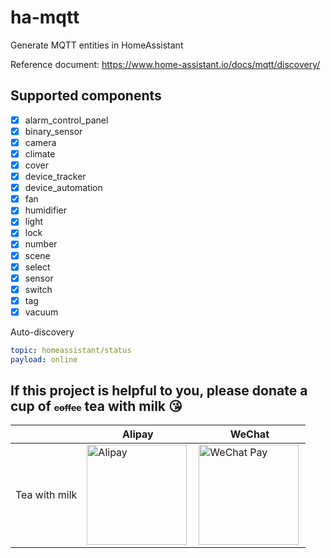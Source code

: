 # ha-mqtt
Generate MQTT entities in HomeAssistant

Reference document: https://www.home-assistant.io/docs/mqtt/discovery/

## Supported components
- [x] alarm_control_panel
- [x] binary_sensor
- [x] camera
- [x] climate
- [x] cover
- [x] device_tracker
- [x] device_automation
- [x] fan
- [x] humidifier
- [x] light
- [x] lock
- [x] number
- [x] scene
- [x] select
- [x] sensor
- [x] switch
- [x] tag
- [x] vacuum

Auto-discovery
```yaml
topic: homeassistant/status
payload: online
```

## If this project is helpful to you, please donate a cup of <del style="font-size: 14px;">coffee</del> tea with milk 😘
| |Alipay|WeChat|
|---|---|---|
Tea with milk | <img src="https://github.com/shaonianzhentan/ha-docs/raw/master/docs/img/alipay.png" align="left" height="160" width="160" alt="Alipay" title="alipay"> | <img src="https://github.com/shaonianzhentan/ha-docs/raw/master/docs/img/wechat.png" align="left" height="160" width="160" alt="WeChat Pay" title="WeChat">

